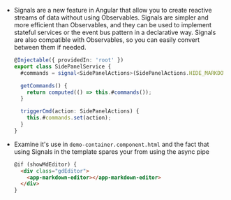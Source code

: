 - Signals are a new feature in Angular that allow you to create reactive streams of data without using Observables. Signals are simpler and more efficient than Observables, and they can be used to implement stateful services or the event bus pattern in a declarative way. Signals are also compatible with Observables, so you can easily convert between them if needed.

  ```typescript
  @Injectable({ providedIn: 'root' })
  export class SidePanelService {
    #commands = signal<SidePanelActions>(SidePanelActions.HIDE_MARKDOWN);

    getCommands() {
      return computed(() => this.#commands());
    }

    triggerCmd(action: SidePanelActions) {
      this.#commands.set(action);
    }
  }
  ```

- Examine it's use in `demo-container.component.html` and the fact that using Signals in the template spares your from using the async pipe

  ```html
  @if (showMdEditor) {
    <div class="gdEditor">
      <app-markdown-editor></app-markdown-editor>
    </div>
  }
  ```
